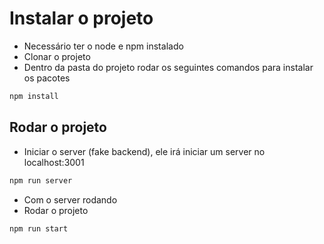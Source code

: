 # Instalar o projeto

- Necessário ter o node e npm instalado
- Clonar o projeto
- Dentro da pasta do projeto rodar os seguintes comandos para instalar os pacotes

```bash
npm install
```

## Rodar o projeto

- Iniciar o server (fake backend), ele irá iniciar um server no localhost:3001

```bash
npm run server
```
- Com o server rodando
- Rodar o projeto

```bash
npm run start
```
